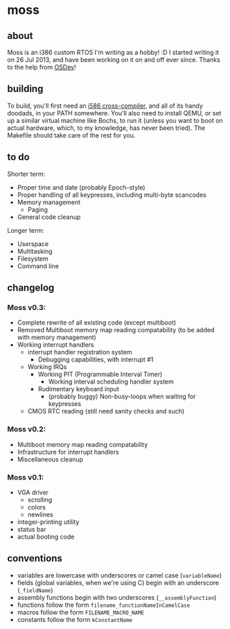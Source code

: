 # moss

## about
Moss is an i386 custom RTOS I'm writing as a hobby! :D I started writing it on 26 Jul 2013, and have been working on it on and off ever since. Thanks to the help from [OSDev](http://wiki.osdev.org/Main_Page)!

## building
To build, you'll first need an [i586 cross-compiler](http://wiki.osdev.org/GCC_Cross-Compiler), and all of its handy doodads, in your PATH somewhere. You'll also need to install QEMU, or set up a similar virtual machine like Bochs, to run it (unless you want to boot on actual hardware, which, to my knowledge, has never been tried). The Makefile should take care of the rest for you.

## to do

Shorter term:

* Proper time and date (probably Epoch-style)
* Proper handling of all keypresses, including multi-byte scancodes
* Memory management
	* Paging
* General code cleanup

Longer term:

* Userspace
* Multitasking
* Filesystem
* Command line

## changelog

### Moss v0.3:

* Complete rewrite of all existing code (except multiboot)
* Removed Multiboot memory map reading compatability (to be added with memory management)
* Working interrupt handlers
	* interrupt handler registration system
		* Debugging capabilities, with interrupt #1
	* Working IRQs
		* Working PIT (Programmable Interval Timer)
			* Working interval scheduling handler system
		* Rudimentary keyboard input
			* (probably buggy) Non-busy-loops when waiting for keypresses
	* CMOS RTC reading (still need sanity checks and such)

### Moss v0.2:

* Multiboot memory map reading compatability
* Infrastructure for interrupt handlers
* Miscellaneous cleanup

### Moss v0.1:

* VGA driver
	* scrolling
	* colors
	* newlines
* integer-printing utility
* status bar
* actual booting code

## conventions
* variables are lowercase with underscores or camel case (<code>variableName</code>)
* fields (global variables, when we're using C) begin with an underscore (<code>_fieldName</code>)
* assembly functions begin with two underscores (<code>__assemblyFunction</code>)
* functions follow the form <code>filename_functionNameInCamelCase</code>
* macros follow the form <code>FILENAME_MACRO_NAME</code>
* constants follow the form <code>kConstantName</code>
